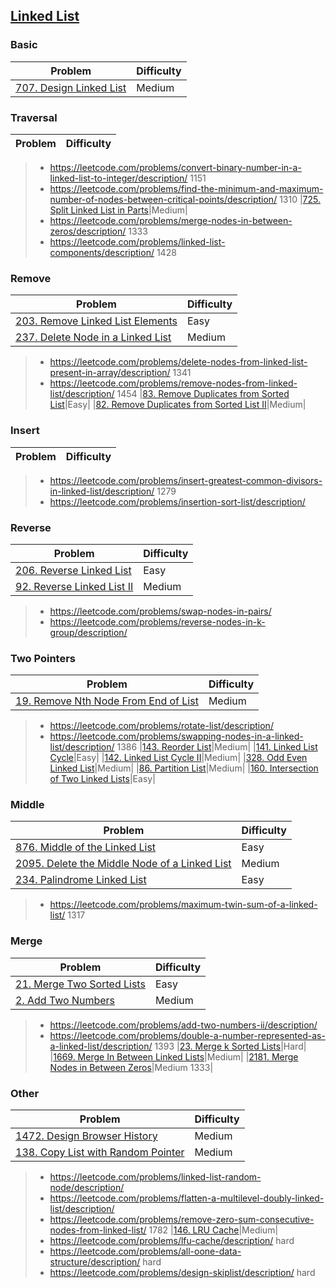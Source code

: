 ## [Linked List](../topics/linked-list.md)

### Basic
| Problem          | Difficulty |
|------------------|------------|
|[707. Design Linked List](../leetcode/707.design-linked-list.md)|Medium|

### Traversal
| Problem          | Difficulty |
|------------------|------------|
> * https://leetcode.com/problems/convert-binary-number-in-a-linked-list-to-integer/description/ 1151
> * https://leetcode.com/problems/find-the-minimum-and-maximum-number-of-nodes-between-critical-points/description/ 1310
|[725. Split Linked List in Parts](../leetcode/725.split-linked-list-in-parts.md)|Medium|
> * https://leetcode.com/problems/merge-nodes-in-between-zeros/description/ 1333
> * https://leetcode.com/problems/linked-list-components/description/ 1428

### Remove
| Problem          | Difficulty |
|------------------|------------|
|[203. Remove Linked List Elements](../leetcode/203.remove-linked-list-elements.md)|Easy|
|[237. Delete Node in a Linked List](../leetcode/237.delete-node-in-a-linked-list.md)|Medium|
> * https://leetcode.com/problems/delete-nodes-from-linked-list-present-in-array/description/ 1341
> * https://leetcode.com/problems/remove-nodes-from-linked-list/description/ 1454
|[83. Remove Duplicates from Sorted List](../leetcode/83.remove-duplicates-from-sorted-list.md)|Easy|
|[82. Remove Duplicates from Sorted List II](../leetcode/82.remove-dpulicates-from-sorted-list-ii.md)|Medium|

### Insert
| Problem          | Difficulty |
|------------------|------------|
> * https://leetcode.com/problems/insert-greatest-common-divisors-in-linked-list/description/ 1279
> * https://leetcode.com/problems/insertion-sort-list/description/

### Reverse
| Problem          | Difficulty |
|------------------|------------|
|[206. Reverse Linked List](../leetcode/206.reverse-linked-list.md)|Easy|
|[92. Reverse Linked List II](../leetcode/92.reverse-linked-list-ii.md)|Medium|
> * https://leetcode.com/problems/swap-nodes-in-pairs/
> * https://leetcode.com/problems/reverse-nodes-in-k-group/description/

### Two Pointers
| Problem          | Difficulty |
|------------------|------------|
|[19. Remove Nth Node From End of List](../leetcode/19.remove-nth-node-from-end-of-list.md)|Medium|
> * https://leetcode.com/problems/rotate-list/description/
> * https://leetcode.com/problems/swapping-nodes-in-a-linked-list/description/ 1386
|[143. Reorder List](../leetcode/143.reorder-list.md)|Medium|
|[141. Linked List Cycle](../leetcode/141.linked-list-cycle.md)|Easy|
|[142. Linked List Cycle II](../leetcode/142.linked-list-cycle-ii.md)|Medium|
|[328. Odd Even Linked List](../leetcode/328.odd-even-linked-list.md)|Medium|
|[86. Partition List](../leetcode/86.partition-list.md)|Medium|
|[160. Intersection of Two Linked Lists](../leetcode/160.intersection-of-two-linked-lists.md)|Easy|

### Middle
| Problem          | Difficulty |
|------------------|------------|
|[876. Middle of the Linked List](../leetcode/876.middle-of-the-linked-list.md)|Easy|
|[2095. Delete the Middle Node of a Linked List](../leetcode/2095.delete-the-middle-node-of-a-linked-list.md)|Medium|
|[234. Palindrome Linked List](../leetcode/234.palindrome-linked-list.md)|Easy|
> * https://leetcode.com/problems/maximum-twin-sum-of-a-linked-list/ 1317

### Merge
| Problem          | Difficulty |
|------------------|------------|
|[21. Merge Two Sorted Lists](../leetcode/21.merge-two-sorted-lists.md)|Easy|
|[2. Add Two Numbers](../leetcode/2.add-two-numbers.md)|Medium|
> * https://leetcode.com/problems/add-two-numbers-ii/description/
> * https://leetcode.com/problems/double-a-number-represented-as-a-linked-list/description/ 1393
|[23. Merge k Sorted Lists](../leetcode/23.merge-k-sorted-lists.md)|Hard|
|[1669. Merge In Between Linked Lists](../leetcode/1669.merge-in-between-linked-lists.md)|Medium|
|[2181. Merge Nodes in Between Zeros](../leetcode/2181.merge-nodes-in-between-zeros.md)|Medium 1333|

### Other
| Problem          | Difficulty |
|------------------|------------|
|[1472. Design Browser History](../leetcode/1472.design-browser-history.md)|Medium|
|[138. Copy List with Random Pointer](../leetcode/138.copy-list-with-random-pointers.md)|Medium|
> * https://leetcode.com/problems/linked-list-random-node/description/
> * https://leetcode.com/problems/flatten-a-multilevel-doubly-linked-list/description/
> * https://leetcode.com/problems/remove-zero-sum-consecutive-nodes-from-linked-list/ 1782
|[146. LRU Cache](../leetcode/146.lru-cache.md)|Medium|
> * https://leetcode.com/problems/lfu-cache/description/ hard
> * https://leetcode.com/problems/all-oone-data-structure/description/ hard
> * https://leetcode.com/problems/design-skiplist/description/ hard
